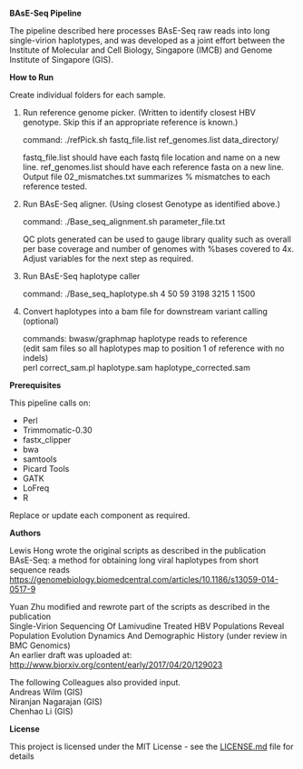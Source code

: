 <strong>BAsE-Seq Pipeline</strong>

The pipeline described here processes BAsE-Seq raw reads into long single-virion haplotypes, and was developed as a joint effort between the Institute of Molecular and Cell Biology, Singapore (IMCB) and Genome Institute of Singapore (GIS).  


<strong>How to Run</strong>


Create individual folders for each sample. 


1. Run reference genome picker. (Written to identify closest HBV genotype. Skip this if an appropriate reference is known.)

    command: ./refPick.sh fastq_file.list ref_genomes.list data_directory/

    fastq_file.list should have each fastq file location and name on a new line. ref_genomes.list should have each reference fasta on a new line. Output file 02_mismatches.txt summarizes % mismatches to each reference tested.
    

2. Run BAsE-Seq aligner. (Using closest Genotype as identified above.)

    command: ./Base_seq_alignment.sh parameter_file.txt

    QC plots generated can be used to gauge library quality such as overall per base coverage and number of genomes with %bases covered to 4x. Adjust variables for the next step as required. 


3. Run BAsE-Seq haplotype caller

    command: ./Base_seq_haplotype.sh 4 50 59 3198 3215 1 1500
    

4. Convert haplotypes into a bam file for downstream variant calling (optional)

    commands: bwasw/graphmap haplotype reads to reference  
              (edit sam files so all haplotypes map to position 1 of reference with no indels)  
              perl correct_sam.pl haplotype.sam haplotype_corrected.sam


<strong>Prerequisites</strong>

<p>This pipeline calls on:</p>
<ul>
<li>Perl</li>
<li>Trimmomatic-0.30</li>
<li>fastx_clipper</li>
<li>bwa</li>
<li>samtools</li>
<li>Picard Tools</li>
<li>GATK</li>
<li>LoFreq</li>
<li>R</li>
</ul>

Replace or update each component as required. 


<strong>Authors</strong>

Lewis Hong wrote the original scripts as described in the publication  
    BAsE-Seq: a method for obtaining long viral haplotypes from short sequence reads  
    https://genomebiology.biomedcentral.com/articles/10.1186/s13059-014-0517-9


Yuan Zhu modified and rewrote part of the scripts as described in the publication  
    Single-Virion Sequencing Of Lamivudine Treated HBV Populations Reveal Population Evolution Dynamics And Demographic History (under review in BMC Genomics)   
    An earlier draft was uploaded at: http://www.biorxiv.org/content/early/2017/04/20/129023 

The following Colleagues also provided input.  
Andreas Wilm (GIS)  
Niranjan Nagarajan (GIS)  
Chenhao Li (GIS)  


<strong>License</strong>

This project is licensed under the MIT License - see the [LICENSE.md](LICENSE.md) file for details
